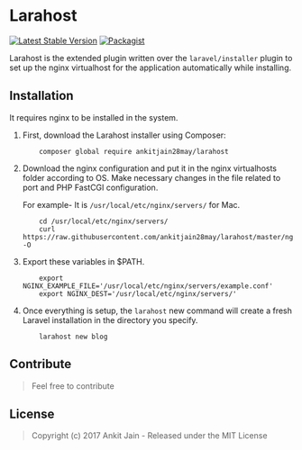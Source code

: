 # Larahost
[![Latest Stable Version](https://poser.pugx.org/ankitjain28may/larahost/v/stable)](https://packagist.org/packages/ankitjain28may/larahost)
[![Packagist](https://img.shields.io/packagist/dt/ankitjain28may/larahost.svg?style=flat-square)](https://packagist.org/packages/ankitjain28may/larahost)


Larahost is the extended plugin written over the `laravel/installer` plugin to set up the nginx virtualhost for the application automatically while installing.

## Installation

It requires nginx to be installed in the system.

1. First, download the Larahost installer using Composer:

    ```shell
        composer global require ankitjain28may/larahost
    ```

2. Download the nginx configuration and put it in the nginx virtualhosts folder according to OS. Make necessary changes in the file related to port and PHP FastCGI configuration.

    For example- It is `/usr/local/etc/nginx/servers/` for Mac.

    ```shell
        cd /usr/local/etc/nginx/servers/
        curl https://raw.githubusercontent.com/ankitjain28may/larahost/master/nginx_conf/example.conf -O
    ```

3. Export these variables in $PATH.

    ```shell
        export NGINX_EXAMPLE_FILE='/usr/local/etc/nginx/servers/example.conf'
        export NGINX_DEST='/usr/local/etc/nginx/servers/'
    ```

4. Once everything is setup, the `larahost` new command will create a fresh Laravel installation in the directory you specify.

    ```shell
        larahost new blog
    ```

 ## Contribute

>Feel free to contribute

## License

>Copyright (c) 2017 Ankit Jain - Released under the MIT License
